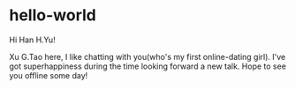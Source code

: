# hello-world

Hi Han H.Yu!

Xu G.Tao here, I like chatting with you(who's my first online-dating girl). 
I've got superhappiness during the time looking forward a new talk.
Hope to see you offline some day!
